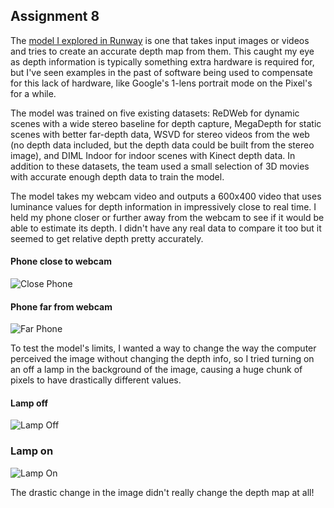 ## Assignment 8
The [model I explored in Runway](https://app.runwayml.com/models/akhaliq/MiDaSv2) is one that takes input images or videos and tries to create an accurate depth map from them. This caught my eye as depth information is typically something extra hardware is required for, but I've seen examples in the past of software being used to compensate for this lack of hardware, like Google's 1-lens portrait mode on the Pixel's for a while.

The model was trained on five existing datasets: ReDWeb for dynamic scenes with a wide stereo baseline for depth capture, MegaDepth for static scenes with better far-depth data, WSVD for stereo videos from the web (no depth data included, but the depth data could be built from the stereo image), and DIML Indoor for indoor scenes with Kinect depth data. In addition to these datasets, the team used a small selection of 3D movies with accurate enough depth data to train the model.

The model takes my webcam video and outputs a 600x400 video that uses luminance values for depth information in impressively close to real time. I held my phone closer or further away from the webcam to see if it would be able to estimate its depth. I didn't have any real data to compare it too but it seemed to get relative depth pretty accurately.

#### Phone close to webcam
![Close Phone](https://i.imgur.com/OzYuXK5.png)

#### Phone far from webcam
![Far Phone](https://i.imgur.com/X5qorm1.png)

To test the model's limits, I wanted a way to change the way the computer perceived the image without changing the depth info, so I tried turning on an off a lamp in the background of the image, causing a huge chunk of pixels to have drastically different values.

#### Lamp off
![Lamp Off](https://i.imgur.com/F0gbHZu.png)

### Lamp on
![Lamp On](https://i.imgur.com/6S7Kgjc.png)

The drastic change in the image didn't really change the depth map at all!
